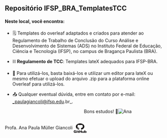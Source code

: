 ## Repositório IFSP_BRA_TemplatesTCC

#### Neste local, você encontra:

- 🗒️ Templates do overleaf adaptados e criados para atender ao Regulamento de Trabalho de Conclusão do Curso Análise e Desenvolvimento de Sistemas (ADS) no Instituto Federal de Educação, Ciência e Tecnologia (IFSP), no campus de Bragança Paulista (BRA).  

- ⛓️ **Regulamento de TCC**: Templates lateX adequados para IFSP-BRA.

- 📖 Para utilizá-los, basta baixá-los e utilizar um editor para lateX ou mesmo efetuar o upload do arquivo .zip para a plataforma online Overleaf para utilizá-los. 

- 📤 Qualquer eventual dúvida, entre em contato por e-mail: _paulagiancoli@ifsp.edu.br_.


<div><img align="right" height="149" width="150" alt="Ana" src="https://cdn.discordapp.com/attachments/871199836752457749/871201441715474432/Ana.png" />
</div>

<div align="right">
Bons estudos! 👋 
</div>

  ##
  
<div>
  Profa. Ana Paula Müller Giancoli
  <a href="https://anagiancoli.github.io"><img align="center" alt="Ana-Github" height="30" width="40" src='https://github.com/devicons/devicon/blob/master/icons/github/github-original-wordmark.svg'></a>
</div>
  
